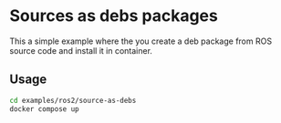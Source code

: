 # Sources as debs packages

This a simple example where the you create a deb package from ROS source code and install it in container.

## Usage

```bash
cd examples/ros2/source-as-debs
docker compose up
```
